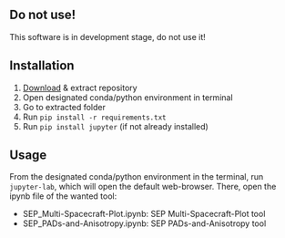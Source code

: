## Do not use!

This software is in development stage, do not use it!

## Installation

1. [Download](https://github.com/jgieseler/multi_sc_plots/archive/refs/heads/main.zip) & extract repository
2. Open designated conda/python environment in terminal
3. Go to extracted folder
4. Run `pip install -r requirements.txt`
5. Run `pip install jupyter` (if not already installed)

## Usage

From the designated conda/python environment in the terminal, run `jupyter-lab`, which will open the default web-browser. There, open the ipynb file of the wanted tool:

- SEP_Multi-Spacecraft-Plot.ipynb: SEP Multi-Spacecraft-Plot tool
- SEP_PADs-and-Anisotropy.ipynb: SEP PADs-and-Anisotropy tool
